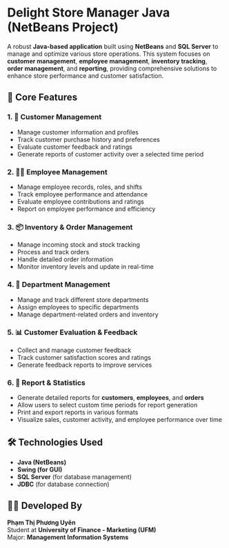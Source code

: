 # Delight Store Manager Java (NetBeans Project)

A robust **Java-based application** built using **NetBeans** and **SQL Server** to manage and optimize various store operations. This system focuses on **customer management**, **employee management**, **inventory tracking**, **order management**, and **reporting**, providing comprehensive solutions to enhance store performance and customer satisfaction.

## 🔧 Core Features

### 1. 👥 **Customer Management**
- Manage customer information and profiles
- Track customer purchase history and preferences
- Evaluate customer feedback and ratings
- Generate reports of customer activity over a selected time period

### 2. 🧑‍💼 **Employee Management**
- Manage employee records, roles, and shifts
- Track employee performance and attendance
- Evaluate employee contributions and ratings
- Report on employee performance and efficiency

### 3. 📦 **Inventory & Order Management**
- Manage incoming stock and stock tracking
- Process and track orders 
- Handle detailed order information 
- Monitor inventory levels and update in real-time

### 4. 🏢 **Department Management**
- Manage and track different store departments
- Assign employees to specific departments
- Manage department-related orders and inventory

### 5. 📊 **Customer Evaluation & Feedback**
- Collect and manage customer feedback
- Track customer satisfaction scores and ratings
- Generate feedback reports to improve services

### 6. 📑 **Report & Statistics**
- Generate detailed reports for **customers**, **employees**, and **orders**
- Allow users to select custom time periods for report generation
- Print and export reports in various formats
- Visualize sales, customer activity, and employee performance over time

## 🛠️ Technologies Used
- **Java (NetBeans)**
- **Swing (for GUI)**
- **SQL Server** (for database management)
- **JDBC** (for database connection)

## 👩‍💻 Developed By
**Phạm Thị Phương Uyên**  
Student at **University of Finance - Marketing (UFM)**  
Major: **Management Information Systems**  
